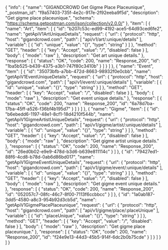 {
  "info": {
    "name": "GIGANDCROWD Get Gigme Place Placeunique",
    "_postman_id": "f9a57403-735f-4e2c-917e-2f92eeba9f5d",
    "description": "Get gigme place placeunique.",
    "schema": "https://schema.getpostman.com/json/collection/v2.0.0/"
  },
  "item": [
    {
      "name": "Art",
      "item": [
        {
          "id": "b207c53c-ed99-4192-ace5-64d93ced6fe2",
          "name": "getApiV1ArtUniqueDetails",
          "request": {
            "url": {
              "protocol": "http",
              "host": "gigandcrowd.com",
              "path": [
                "api/v1/art/:unique/details"
              ],
              "variable": [
                {
                  "id": "unique",
                  "value": "{}",
                  "type": "string"
                }
              ]
            },
            "method": "GET",
            "header": [
              {
                "key": "Accept",
                "value": "*/*",
                "disabled": false
              }
            ],
            "body": {
              "mode": "raw"
            },
            "description": "Get art unique details."
          },
          "response": [
            {
              "status": "OK",
              "code": 200,
              "name": "Response_200",
              "id": "1ba5b525-b439-4375-a3b1-747f80c3410b"
            }
          ]
        }
      ]
    },
    {
      "name": "Event",
      "item": [
        {
          "id": "35073bfb-a7bb-472d-8663-98932f0e0cbb",
          "name": "getApiV1EventUniqueDetails",
          "request": {
            "url": {
              "protocol": "http",
              "host": "gigandcrowd.com",
              "path": [
                "api/v1/event/:unique/details"
              ],
              "variable": [
                {
                  "id": "unique",
                  "value": "{}",
                  "type": "string"
                }
              ]
            },
            "method": "GET",
            "header": [
              {
                "key": "Accept",
                "value": "*/*",
                "disabled": false
              }
            ],
            "body": {
              "mode": "raw"
            },
            "description": "Get event unique details."
          },
          "response": [
            {
              "status": "OK",
              "code": 200,
              "name": "Response_200",
              "id": "6a78d7ba-17ba-45ff-a526-f36bf4b195d7"
            }
          ]
        }
      ]
    },
    {
      "name": "Gigme",
      "item": [
        {
          "id": "b6ebedd6-1197-48e1-8cf1-18d4210f544b",
          "name": "getApiV1GigmeArtistUniqueDetails",
          "request": {
            "url": {
              "protocol": "http",
              "host": "gigandcrowd.com",
              "path": [
                "api/v1/gigme/artist/:unique/details"
              ],
              "variable": [
                {
                  "id": "unique",
                  "value": "{}",
                  "type": "string"
                }
              ]
            },
            "method": "GET",
            "header": [
              {
                "key": "Accept",
                "value": "*/*",
                "disabled": false
              }
            ],
            "body": {
              "mode": "raw"
            },
            "description": "Get gigme artist unique details."
          },
          "response": [
            {
              "status": "OK",
              "code": 200,
              "name": "Response_200",
              "id": "26ed0b02-e9e9-478d-b3d6-b639e811114c"
            }
          ]
        },
        {
          "id": "79427ed1-88f6-4cd8-b78d-0ab6d86bd017",
          "name": "getApiV1GigmeEventUniqueDetails",
          "request": {
            "url": {
              "protocol": "http",
              "host": "gigandcrowd.com",
              "path": [
                "api/v1/gigme/event/:unique/details"
              ],
              "variable": [
                {
                  "id": "unique",
                  "value": "{}",
                  "type": "string"
                }
              ]
            },
            "method": "GET",
            "header": [
              {
                "key": "Accept",
                "value": "*/*",
                "disabled": false
              }
            ],
            "body": {
              "mode": "raw"
            },
            "description": "Get gigme event unique details."
          },
          "response": [
            {
              "status": "OK",
              "code": 200,
              "name": "Response_200",
              "id": "052057c7-08fc-46c7-8f00-7113f6ccbbcc"
            }
          ]
        },
        {
          "id": "1a0ab187-3dd5-4580-a8c3-954b92d3cb5d",
          "name": "getApiV1GigmePlacePlaceunique",
          "request": {
            "url": {
              "protocol": "http",
              "host": "gigandcrowd.com",
              "path": [
                "api/v1/gigme/place/:placeUnique"
              ],
              "variable": [
                {
                  "id": "placeUnique",
                  "value": "{}",
                  "type": "string"
                }
              ]
            },
            "method": "GET",
            "header": [
              {
                "key": "Accept",
                "value": "*/*",
                "disabled": false
              }
            ],
            "body": {
              "mode": "raw"
            },
            "description": "Get gigme place placeunique."
          },
          "response": [
            {
              "status": "OK",
              "code": 200,
              "name": "Response_200",
              "id": "f24e9e13-44d3-45b5-914f-6dc2b0b75cde"
            }
          ]
        }
      ]
    }
  ]
}